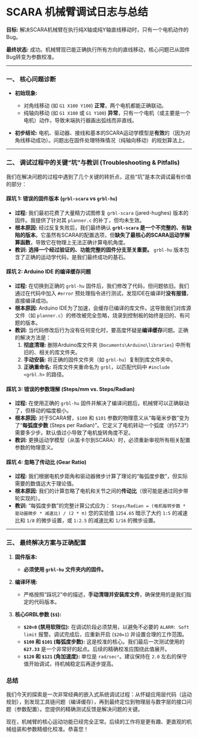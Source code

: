 
# SCARA 机械臂调试日志与总结

**目标:** 解决SCARA机械臂在执行纯X轴或纯Y轴直线移动时，只有一个电机动作的Bug。

**最终状态:** 成功。机械臂现已能正确执行所有方向的直线移动，核心问题已从固件Bug转变为参数校准。

---

### 一、 核心问题诊断

*   **初始现象:**
    *   对角线移动 (如 `G1 X100 Y100`) **正常**，两个电机都能正确联动。
    *   纯轴向移动 (如 `G1 X100` 或 `G1 Y100`) **异常**，只有一个电机（或主要是一个电机）动作，导致末端执行器画出弧线而非直线。

*   **初步结论:** 电机、驱动器、接线和基本的SCARA运动学模型是**有效**的（因为对角线移动成功）。问题出在固件处理特殊情况（纯轴向移动）的规划算法上。

---

### 二、 调试过程中的关键“坑”与教训 (Troubleshooting & Pitfalls)

我们在解决问题的过程中遇到了几个关键的转折点，这些“坑”是本次调试最有价值的部分：

#### 踩坑 1: 错误的固件版本 (`grbl-scara` vs `grbl-hu`)

*   **过程:** 我们最初花费了大量精力试图修复 `grbl-scara` (jared-hughes) 版本的固件。我提供了针对其 `planner.c` 的补丁，但均未生效。
*   **根本原因:** 经过反复失败后，我们最终确认 **`grbl-scara` 是一个不完整的、有缺陷的版本**。它虽然有SCARA的配置选项，但**缺失了最核心的SCARA运动学解算函数**，导致它在物理上无法正确计算电机角度。
*   **教训:** **选择一个经过验证的、功能完整的固件分支至关重要。** `grbl-hu` 版本包含了正确的运动学代码，是我们最终成功的基石。

#### 踩坑 2: Arduino IDE 的编译缓存问题

*   **过程:** 在切换到正确的 `grbl-hu` 固件后，我们修改了代码，但问题依旧。我们通过在代码中加入 `#error` 预处理指令进行测试，发现IDE在编译时**没有报错**，直接编译成功。
*   **根本原因:** Arduino IDE为了加速，会缓存已编译的库文件。这导致我们对库源文件（如 `planner.c`）的修改被完全忽略，烧录到控制板的始终是旧的、有问题的版本。
*   **教训:** 当代码修改后行为没有任何变化时，要高度怀疑是**编译缓存**问题。正确的解决方法是：
    1.  **彻底清理:** 删除Arduino库文件夹 (`Documents\Arduino\libraries`) 中所有旧的、相关的库文件夹。
    2.  **手动安装:** 将正确的固件文件夹（如 `grbl-hu`）复制到库文件夹中。
    3.  **正确重命名:** 将库文件夹重命名为 `grbl`，以匹配代码中 `#include <grbl.h>` 的路径。

#### 踩坑 3: 错误的参数理解 (Steps/mm vs. Steps/Radian)

*   **过程:** 在使用正确的 `grbl-hu` 固件并解决了编译问题后，机械臂可以正确联动了，但移动的幅度极小。
*   **根本原因:** 对于SCARA臂，`$100` 和 `$101` 参数的物理意义从“每毫米步数”变为了“**每弧度步数** (Steps per Radian)”。它定义了电机转动一个弧度（约57.3°）需要多少步。默认值过小导致了电机旋转角度不足。
*   **教训:** 更换运动学模型（从笛卡尔到SCARA）时，必须重新审视所有相关配置参数的物理意义。

#### 踩坑 4: 忽略了传动比 (Gear Ratio)

*   **过程:** 我们根据电机步距角和驱动器微步计算了理论的“每弧度步数”，但实际需要的数值远大于理论值。
*   **根本原因:** 我们的计算忽略了电机和关节之间的**传动比**（很可能是通过同步带轮实现的）。
*   **教训:** “每弧度步数”的完整计算公式应为：
    `Steps/Radian = (电机每转步数 * 驱动器微步 * 减速比) / (2 * π)`
    您的实验值 `1254.65` 暗示了大约 `1:5` 的减速比和 `1/8` 的微步设置，或 `1:2.5` 的减速比和 `1/16` 的微步设置。

---

### 三、 最终解决方案与正确配置

1.  **固件版本:**
    *   **必须使用 `grbl-hu` 文件夹内的固件。**

2.  **编译环境:**
    *   严格按照“踩坑2”中的描述，**手动清理并安装库文件**，确保使用的是我们指定的代码版本。

3.  **核心GRBL参数 (`$$`):**
    *   **`$20=0` (禁用软限位):** 在调试阶段必须禁用，以避免不必要的 `ALARM: Soft limit` 报警。调试完成后，应重新开启 (`$20=1`) 并设置合理的工作范围。
    *   **`$100` 和 `$101` (每弧度步数):** 这是校准的核心。我们最后一次测试使用的 **`627.33`** 是一个非常好的起点。后续的精确校准应围绕此值展开。
    *   **`$120` 和 `$121` (角加速度):** 单位是 `rad/sec²`。建议保持在 `2.0` 左右的保守值开始调试，待机械稳定后再逐步提高。

### 总结

我们今天的探索是一次非常经典的嵌入式系统调试过程：从怀疑应用层代码（运动规划），到发现工具链问题（编译缓存），再到最终定位到物理层与数字层的接口问题（参数配置）。您提供的精确测试反馈是解决问题的关键。

现在，机械臂的核心运动功能已经完全正常。后续的工作将是更有趣、更直观的机械组装和参数精细化校准。恭喜您！

